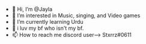 - 👋 Hi, I’m @Jayla
- 👀 I’m interested in Music, singing, and Video games
- 🌱 I’m currently learning Urdu 
- 💞️ i luv my bf who isn't my bf.
- 📫 How to reach me discord user--> Stxrrz#0611

<!---
Jayla/Jayla is a ✨ special ✨ repository because its `README.md` (this file) appears on your GitHub profile.
You can click the Preview link to take a look at your changes.
--->

